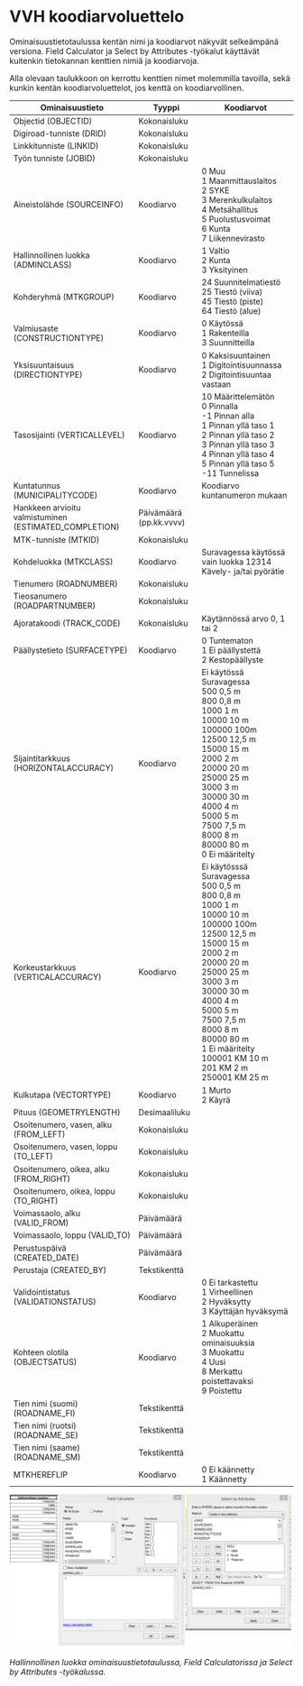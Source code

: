 VVH koodiarvoluettelo
=========================================

Ominaisuustietotaulussa kent&auml;n nimi ja koodiarvot n&auml;kyv&auml;t selke&auml;mp&auml;n&auml; versiona. Field Calculator ja Select by Attributes -ty&ouml;kalut k&auml;ytt&auml;v&auml;t kuitenkin tietokannan kenttien nimi&auml; ja koodiarvoja. 

Alla olevaan taulukkoon on kerrottu kenttien nimet molemmilla tavoilla, sek&auml; kunkin kent&auml;n koodiarvoluettelot, jos kentt&auml; on koodiarvollinen.


|Ominaisuustieto|Tyyppi|Koodiarvot|
|---------------|------|-----------|
|Objectid (OBJECTID)|Kokonaisluku||
|Digiroad-tunniste (DRID)|Kokonaisluku||
|Linkkitunniste (LINKID)|Kokonaisluku||
|Ty&ouml;n tunniste (JOBID)|Kokonaisluku||
|Aineistol&auml;hde (SOURCEINFO)|Koodiarvo|0 Muu<BR>1 Maanmittauslaitos<BR>2 SYKE<BR>3 Merenkulkulaitos<BR>4 Mets&auml;hallitus<BR>5 Puolustusvoimat<BR>6 Kunta<BR>7 Liikennevirasto|
|Hallinnollinen luokka (ADMINCLASS)|Koodiarvo|1 Valtio<BR>2 Kunta<BR>3 Yksityinen|
|Kohderyhm&auml; (MTKGROUP)|Koodiarvo|24 Suunnitelmatiest&ouml;<BR>25 Tiest&ouml; (viiva)<BR>45 Tiest&ouml; (piste)<BR>64 Tiest&ouml; (alue)|
|Valmiusaste (CONSTRUCTIONTYPE)|Koodiarvo|0 K&auml;yt&ouml;ss&auml;<BR>1 Rakenteilla<BR>3 Suunnitteilla|
|Yksisuuntaisuus (DIRECTIONTYPE)|Koodiarvo|0 Kaksisuuntainen<BR>1 Digitointisuunnassa<BR>2 Digitointisuuntaa vastaan|
|Tasosijainti (VERTICALLEVEL)|Koodiarvo|10 M&auml;&auml;rittelem&auml;t&ouml;n<BR>0 Pinnalla<BR>-1 Pinnan alla<BR>1 Pinnan yll&auml; taso 1<BR>2 Pinnan yll&auml; taso 2<BR>3 Pinnan yll&auml; taso 3<BR>4 Pinnan yll&auml; taso 4<BR>5 Pinnan yll&auml; taso 5<BR>-11 Tunnelissa|
|Kuntatunnus (MUNICIPALITYCODE)|Koodiarvo|Koodiarvo kuntanumeron mukaan|
|Hankkeen arvioitu valmistuminen (ESTIMATED_COMPLETION)|P&auml;iv&auml;m&auml;&auml;r&auml; (pp.kk.vvvv)||
|MTK-tunniste (MTKID)|Kokonaisluku||
|Kohdeluokka (MTKCLASS)|Koodiarvo|Suravagessa k&auml;yt&ouml;ss&auml; vain luokka 12314 K&auml;vely- ja/tai py&ouml;r&auml;tie<BR>|
|Tienumero (ROADNUMBER)|Kokonaisluku||
|Tieosanumero (ROADPARTNUMBER)|Kokonaisluku||
|Ajoratakoodi (TRACK_CODE)|Kokonaisluku|Käytännössä arvo 0, 1 tai 2|
|P&auml;&auml;llystetieto (SURFACETYPE)|Koodiarvo|0 Tuntematon<BR>1 Ei p&auml;&auml;llystett&auml;<BR>2 Kestop&auml;&auml;llyste|
|Sijaintitarkkuus (HORIZONTALACCURACY)|Koodiarvo|Ei k&auml;yt&ouml;ss&auml; Suravagessa<BR>500 0,5 m<BR>800 0,8 m<BR>1000 1 m<BR>10000 10 m<BR>100000 100m<BR>12500 12,5 m<BR>15000 15 m<BR>2000 2 m<BR>20000 20 m<BR>25000 25 m<BR>3000 3 m<BR>30000 30 m<BR>4000 4 m<BR>5000 5 m<BR>7500 7,5 m<BR>8000 8 m<BR>80000 80 m<BR>0 Ei m&auml;&auml;ritelty|
|Korkeustarkkuus (VERTICALACCURACY)|Koodiarvo|Ei k&auml;yt&ouml;sss&auml; Suravagessa<BR>500 0,5 m<BR>800 0,8 m<BR>1000 1 m<BR>10000 10 m<BR>100000 100m<BR>12500 12,5 m<BR>15000 15 m<BR>2000 2 m<BR>20000 20 m<BR>25000 25 m<BR>3000 3 m<BR>30000 30 m<BR>4000 4 m<BR>5000 5 m<BR>7500 7,5 m<BR>8000 8 m<BR>80000 80 m<BR>1 Ei m&auml;&auml;ritelty<BR>100001 KM 10 m<BR>201 KM 2 m<BR>250001 KM 25 m|
|Kulkutapa (VECTORTYPE)|Koodiarvo|1 Murto<BR>2 K&auml;yr&auml;|
|Pituus (GEOMETRYLENGTH)|Desimaaliluku||
|Osoitenumero, vasen, alku (FROM_LEFT)|Kokonaisluku||
|Osoitenumero, vasen, loppu (TO_LEFT)|Kokonaisluku||
|Osoitenumero, oikea, alku (FROM_RIGHT)|Kokonaisluku||
|Osoitenumero, oikea, loppu (TO_RIGHT)|Kokonaisluku||
|Voimassaolo, alku (VALID_FROM)|P&auml;iv&auml;m&auml;&auml;r&auml;||
|Voimassaolo, loppu (VALID_TO)|P&auml;iv&auml;m&auml;&auml;r&auml;||
|Perustusp&auml;iv&auml; (CREATED_DATE)|P&auml;iv&auml;m&auml;&auml;r&auml;||
|Perustaja (CREATED_BY)|Tekstikentt&auml;||
|Validointistatus (VALIDATIONSTATUS)|Koodiarvo|0 Ei tarkastettu<BR>1 Virheellinen<BR>2 Hyv&auml;ksytty<BR>3 K&auml;ytt&auml;j&auml;n hyv&auml;ksym&auml;|
|Kohteen olotila (OBJECTSATUS)|Koodiarvo|1 Alkuper&auml;inen<BR>2 Muokattu ominaisuuksia<BR>3 Muokattu<BR>4 Uusi<BR>8 Merkattu poistettavaksi<BR>9 Poistettu|
|Tien nimi (suomi) (ROADNAME_FI)|Tekstikentt&auml;||
|Tien nimi (ruotsi) (ROADNAME_SE)|Tekstikentt&auml;||
|Tien nimi (saame) (ROADNAME_SM)|Tekstikentt&auml;||
|MTKHEREFLIP|Koodiarvo|0 Ei k&auml;&auml;nnetty<BR>1 K&auml;&auml;nnetty|

![Koodiarvot](k55.png)

_Hallinnollinen luokka ominaisuustietotaulussa, Field Calculatorissa ja Select by Attributes -ty&ouml;kalussa._
